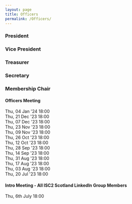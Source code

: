 ```yaml
---
layout: page
title: Officers
permalink: /Officers/
---
```


### President 

### Vice President  

### Treasurer  

### Secretary  

### Membership Chair  








#### Officers Meeting 
Thu, 04 Jan '24 18:00  
Thu, 21 Dec '23 18:00  
Thu, 07 Dec '23 18:00  
Thu, 23 Nov '23 18:00  
Thu, 09 Nov '23 18:00  
Thu, 26 Oct '23 18:00  
Thu, 12 Oct '23 18:00  
Thu, 28 Sep '23 18:00  
Thu, 14 Sep '23 18:00  
Thu, 31 Aug '23 18:00  
Thu, 17 Aug '23 18:00  
Thu, 03 Aug '23 18:00  
Thu, 20 Jul '23 18:00

  
#### Intro Meeting  - All ISC2 Scotland LinkedIn Group Members
Thu, 6th July 18:00  


